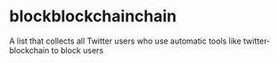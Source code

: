 # blockblockchainchain
A list that collects all Twitter users who use automatic tools like twitter-blockchain to block users
